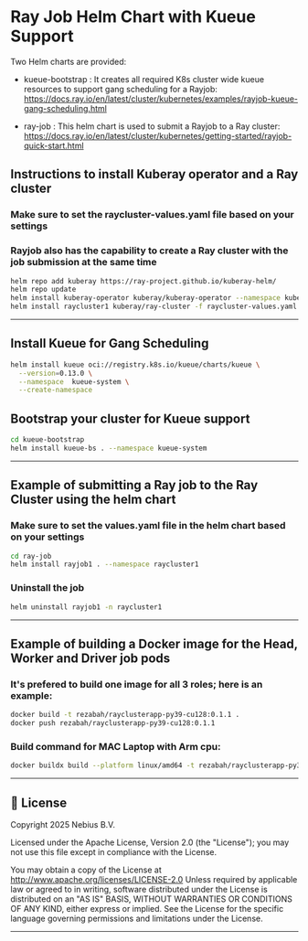 # Ray Job Helm Chart with Kueue Support
Two Helm charts are provided:
- kueue-bootstrap : It creates all required K8s cluster wide kueue resources to support gang scheduling for a Rayjob:
    https://docs.ray.io/en/latest/cluster/kubernetes/examples/rayjob-kueue-gang-scheduling.html

- ray-job : This helm chart is used to submit a Rayjob to a Ray cluster:
    https://docs.ray.io/en/latest/cluster/kubernetes/getting-started/rayjob-quick-start.html 

## Instructions to install Kuberay operator and a Ray cluster
### Make sure to set the raycluster-values.yaml file based on your settings
### Rayjob also has the capability to create a Ray cluster with the job submission at the same time
```bash
helm repo add kuberay https://ray-project.github.io/kuberay-helm/
helm repo update
helm install kuberay-operator kuberay/kuberay-operator --namespace kuberay-operator --create-namespace
helm install raycluster1 kuberay/ray-cluster -f raycluster-values.yaml --namespace raycluster1 --create-namespace
```
----
## Install Kueue for Gang Scheduling
```bash
helm install kueue oci://registry.k8s.io/kueue/charts/kueue \
  --version=0.13.0 \
  --namespace  kueue-system \
  --create-namespace
```
## Bootstrap your cluster for Kueue support
```bash
cd kueue-bootstrap
helm install kueue-bs . --namespace kueue-system
```
----
## Example of submitting a Ray job to the Ray Cluster using the helm chart
### Make sure to set the values.yaml file in the helm chart based on your settings
```bash
cd ray-job
helm install rayjob1 . --namespace raycluster1
```
### Uninstall the job
```bash
helm uninstall rayjob1 -n raycluster1
```
----
## Example of building a Docker image for the Head, Worker and Driver job pods
### It's prefered to build one image for all 3 roles; here is an example:
```bash
docker build -t rezabah/rayclusterapp-py39-cu128:0.1.1 .
docker push rezabah/rayclusterapp-py39-cu128:0.1.1
```
### Build command for MAC Laptop with Arm cpu:
```bash
docker buildx build --platform linux/amd64 -t rezabah/rayclusterapp-py39-cu128:0.1.1 --push .
```

---

## 🪪 License

Copyright 2025 Nebius B.V. 

Licensed under the Apache License, Version 2.0 (the "License"); you may not use this file except in compliance with the License.

You may obtain a copy of the License at http://www.apache.org/licenses/LICENSE-2.0 Unless required by applicable law or agreed to in writing, software distributed under the License is distributed on an "AS IS" BASIS, WITHOUT WARRANTIES OR CONDITIONS OF ANY KIND, either express or implied. See the License for the specific language governing permissions and limitations under the License.

---